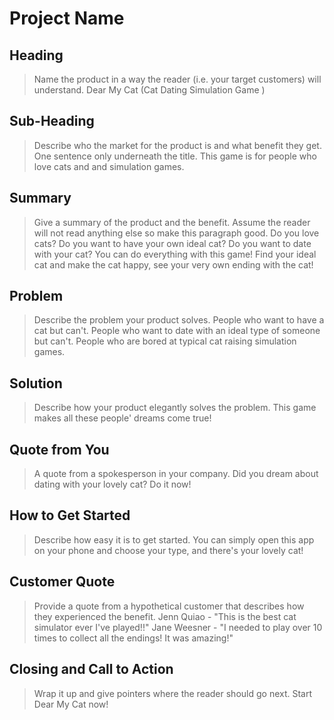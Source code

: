 # Project Name #

<!-- 
> This material was originally posted [here](http://www.quora.com/What-is-Amazons-approach-to-product-development-and-product-management). It is reproduced here for posterities sake.

There is an approach called "working backwards" that is widely used at Amazon. They work backwards from the customer, rather than starting with an idea for a product and trying to bolt customers onto it. While working backwards can be applied to any specific product decision, using this approach is especially important when developing new products or features.

For new initiatives a product manager typically starts by writing an internal press release announcing the finished product. The target audience for the press release is the new/updated product's customers, which can be retail customers or internal users of a tool or technology. Internal press releases are centered around the customer problem, how current solutions (internal or external) fail, and how the new product will blow away existing solutions.

If the benefits listed don't sound very interesting or exciting to customers, then perhaps they're not (and shouldn't be built). Instead, the product manager should keep iterating on the press release until they've come up with benefits that actually sound like benefits. Iterating on a press release is a lot less expensive than iterating on the product itself (and quicker!).

If the press release is more than a page and a half, it is probably too long. Keep it simple. 3-4 sentences for most paragraphs. Cut out the fat. Don't make it into a spec. You can accompany the press release with a FAQ that answers all of the other business or execution questions so the press release can stay focused on what the customer gets. My rule of thumb is that if the press release is hard to write, then the product is probably going to suck. Keep working at it until the outline for each paragraph flows. 

Oh, and I also like to write press-releases in what I call "Oprah-speak" for mainstream consumer products. Imagine you're sitting on Oprah's couch and have just explained the product to her, and then you listen as she explains it to her audience. That's "Oprah-speak", not "Geek-speak".

Once the project moves into development, the press release can be used as a touchstone; a guiding light. The product team can ask themselves, "Are we building what is in the press release?" If they find they're spending time building things that aren't in the press release (overbuilding), they need to ask themselves why. This keeps product development focused on achieving the customer benefits and not building extraneous stuff that takes longer to build, takes resources to maintain, and doesn't provide real customer benefit (at least not enough to warrant inclusion in the press release).
 -->
 
## Heading ##
  > Name the product in a way the reader (i.e. your target customers) will understand.
  > Dear My Cat (Cat Dating Simulation Game )

## Sub-Heading ##
  > Describe who the market for the product is and what benefit they get. One sentence only underneath the title.
  > This game is for people who love cats and and simulation games.

## Summary ##
  > Give a summary of the product and the benefit. Assume the reader will not read anything else so make this paragraph good.
  > Do you love cats? Do you want to have your own ideal cat? Do you want to date with your cat? You can do everything with this game! Find your ideal cat and make the cat happy, see your very own ending with the cat! 

## Problem ##
  > Describe the problem your product solves.
  > People who want to have a cat but can't.
  > People who want to date with an ideal type of someone but can't.
  > People who are bored at typical cat raising simulation games.

## Solution ##
  > Describe how your product elegantly solves the problem.
  > This game makes all these people' dreams come true!

## Quote from You ##
  > A quote from a spokesperson in your company.
  > Did you dream about dating with your lovely cat? Do it now! 

## How to Get Started ##
  > Describe how easy it is to get started.
  > You can simply open this app on your phone and choose your type, and there's your lovely cat! 

## Customer Quote ##
  > Provide a quote from a hypothetical customer that describes how they experienced the benefit.
  > Jenn Quiao - "This is the best cat simulator ever I've played!!"
  > Jane Weesner - "I needed to play over 10 times to collect all the endings! It was amazing!" 

## Closing and Call to Action ##
  > Wrap it up and give pointers where the reader should go next.
  > Start Dear My Cat now! 
